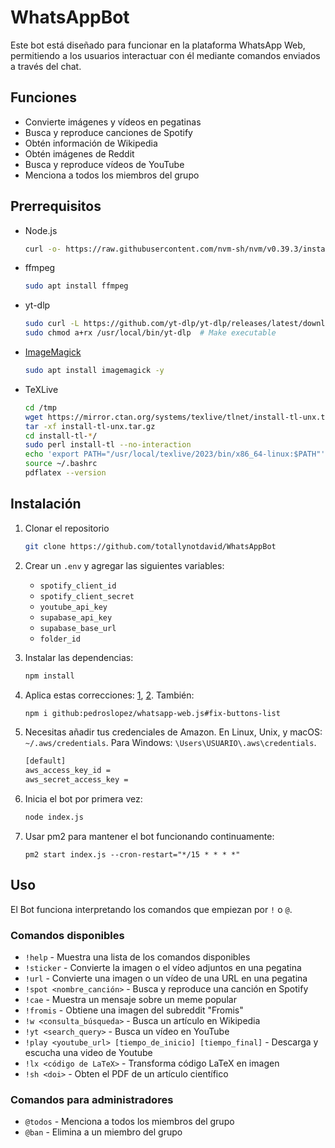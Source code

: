 # WhatsAppBot

Este bot está diseñado para funcionar en la plataforma WhatsApp Web, permitiendo a los usuarios interactuar con él mediante comandos enviados a través del chat.

## Funciones

-   Convierte imágenes y vídeos en pegatinas
-   Busca y reproduce canciones de Spotify
-   Obtén información de Wikipedia
-   Obtén imágenes de Reddit
-   Busca y reproduce vídeos de YouTube
-   Menciona a todos los miembros del grupo

## Prerrequisitos

-   Node.js

    ```bash
    curl -o- https://raw.githubusercontent.com/nvm-sh/nvm/v0.39.3/install.sh | bash
    ```

-   ffmpeg

    ```bash
    sudo apt install ffmpeg
    ```

-   yt-dlp

    ```bash
    sudo curl -L https://github.com/yt-dlp/yt-dlp/releases/latest/download/yt-dlp -o /usr/local/bin/yt-dlp
    sudo chmod a+rx /usr/local/bin/yt-dlp  # Make executable
    ```

-   [ImageMagick](https://stackoverflow.com/questions/52998331/imagemagick-security-policy-pdf-blocking-conversion)

    ```bash
    sudo apt install imagemagick -y
    ```

-   TeXLive

    ```bash
    cd /tmp
    wget https://mirror.ctan.org/systems/texlive/tlnet/install-tl-unx.tar.gz
    tar -xf install-tl-unx.tar.gz
    cd install-tl-*/
    sudo perl install-tl --no-interaction
    echo 'export PATH="/usr/local/texlive/2023/bin/x86_64-linux:$PATH"' >> ~/.bashrc
    source ~/.bashrc
    pdflatex --version
    ```

## Instalación

1. Clonar el repositorio

    ```bash
    git clone https://github.com/totallynotdavid/WhatsAppBot
    ```

2. Crear un `.env` y agregar las siguientes variables:

    - `spotify_client_id`
    - `spotify_client_secret`
    - `youtube_api_key`
    - `supabase_api_key`
    - `supabase_base_url`
    - `folder_id`

3. Instalar las dependencias:

    ```bash
    npm install
    ```

4. Aplica estas correcciones: [1](https://github.com/pedroslopez/whatsapp-web.js/issues/2066#issuecomment-1470534717), [2](https://github.com/pedroslopez/whatsapp-web.js/pull/2087/files). También:

    ```bash
    npm i github:pedroslopez/whatsapp-web.js#fix-buttons-list
    ```

5. Necesitas añadir tus credenciales de Amazon. En Linux, Unix, y macOS: `~/.aws/credentials`. Para Windows: `\Users\USUARIO\.aws\credentials`.

    ```bash
    [default]
    aws_access_key_id =
    aws_secret_access_key =
    ```

6. Inicia el bot por primera vez:

    ```bash
    node index.js
    ```

7. Usar pm2 para mantener el bot funcionando continuamente:
    ```
    pm2 start index.js --cron-restart="*/15 * * * *"
    ```

## Uso

El Bot funciona interpretando los comandos que empiezan por `!` o `@`.

### Comandos disponibles

-   `!help` - Muestra una lista de los comandos disponibles
-   `!sticker` - Convierte la imagen o el vídeo adjuntos en una pegatina
-   `!url` - Convierte una imagen o un vídeo de una URL en una pegatina
-   `!spot <nombre_canción>` - Busca y reproduce una canción en Spotify
-   `!cae` - Muestra un mensaje sobre un meme popular
-   `!fromis` - Obtiene una imagen del subreddit "Fromis"
-   `!w <consulta_búsqueda>` - Busca un artículo en Wikipedia
-   `!yt <search_query>` - Busca un vídeo en YouTube
-   `!play <youtube_url> [tiempo_de_inicio] [tiempo_final]` - Descarga y escucha una video de Youtube
-   `!lx <código de LaTeX>` - Transforma código LaTeX en imagen
-   `!sh <doi>` - Obten el PDF de un artículo científico

### Comandos para administradores

-   `@todos` - Menciona a todos los miembros del grupo
-   `@ban` - Elimina a un miembro del grupo
